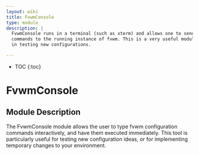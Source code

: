 ```yaml
---
layout: wiki
title: FvwmConsole
type: module
description: |
  FvwmConsole runs in a terminal (such as xterm) and allows one to send
  commands to the running instance of fvwm. This is a very useful module
  in testing new configurations.

---
```

* TOC
{:toc}

# FvwmConsole

## Module Description

The FvwmConsole module allows the user to type fvwm configuration commands
interactively, and have them executed immediately. This tool is particularly
useful for testing new configuration ideas, or for implementing temporary
changes to your environment.


